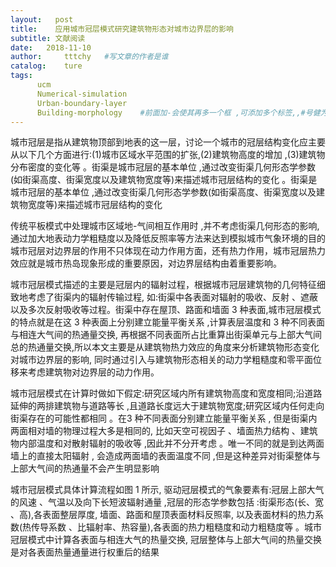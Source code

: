 ```yaml
---
layout:   post
title:    应用城市冠层模式研究建筑物形态对城市边界层的影响
subtitle: 文献阅读  
date:   2018-11-10
author:     tttchy   #写文章的作者是谁
catalog:    ture
tags:    
      ucm
      Numerical-simulation
      Urban-boundary-layer
      Building-morphology    #前面加-会使其再多一个框 ,可添加多个标签,,#号健为注释的作用 模块的开始必须以---开头，不然会出现错误
---
```


城市冠层是指从建筑物顶部到地表的这一层，讨论一个城市的冠层结构变化应主要从以下几个方面进行:(1)城市区域水平范围的扩张,(2)建筑物高度的增加 ,(3)建筑物分布密度的变化等 。街渠是城市冠层的基本单位 ,通过改变街渠几何形态学参数(如街渠高度、街渠宽度以及建筑物宽度等)来描述城市冠层结构的变化 。街渠是城市冠层的基本单位 ,通过改变街渠几何形态学参数(如街渠高度、街渠宽度以及建筑物宽度等)来描述城市冠层结构的变化 

传统平板模式中处理城市区域地-气间相互作用时 ,并不考虑街渠几何形态的影响,通过加大地表动力学粗糙度以及降低反照率等方法来达到模拟城市气象环境的目的城市冠层对边界层的作用不只体现在动力作用方面，还有热力作用，城市冠层热力效应就是城市热岛现象形成的重要原因，对边界层结构由着重要影响。


城市冠层模式描述的主要是冠层内的辐射过程，根据城市冠层建筑物的几何特征细致地考虑了街渠内的辐射传输过程, 如:街渠中各表面对辐射的吸收、反射 、遮蔽以及多次反射吸收等过程。街渠中存在屋顶、路面和墙面 3 种表面,城市冠层模式的特点就是在这 3 种表面上分别建立能量平衡关系 ,计算表层温度和 3 种不同表面与相连大气间的热通量交换, 再根据不同表面所占比重算出街渠单元与上部大气间总的热通量交换,所以本文主要是从建筑物热力效应的角度来分析建筑物形态变化对城市边界层的影响, 同时通过引入与建筑物形态相关的动力学粗糙度和零平面位移来考虑建筑物对边界层的动力作用。

城市冠层模式在计算时做如下假定:研究区域内所有建筑物高度和宽度相同;沿道路延伸的两排建筑物与道路等长 ,且道路长度远大于建筑物宽度;研究区域内任何走向街渠存在的可能性都相同 。在3 种不同表面分别建立能量平衡关系 , 但是街渠内两面相对墙的物理过程大多是相同的, 比如天空可视因子 、墙面热力结构 、建筑物内部温度和对散射辐射的吸收等 ,因此并不分开考虑 。唯一不同的就是到达两面墙上的直接太阳辐射 , 会造成两面墙的表面温度不同 ,但是这种差异对街渠整体与上部大气间的热通量不会产生明显影响 

城市冠层模式具体计算流程如图 1 所示, 驱动冠层模式的气象要素有:冠层上部大气的风速 、气温以及向下长短波辐射通量 ,冠层的形态学参数包括 :街渠形态(长、宽 、高),各表面整层厚度, 墙面、路面和屋顶表面材料反照率, 以及表面材料的热力系数(热传导系数 、比辐射率、热容量),各表面的热力粗糙度和动力粗糙度等 。城市冠层模式中计算各表面与相连大气的热量交换, 冠层整体与上部大气间的热量交换是对各表面热量通量进行权重后的结果 
